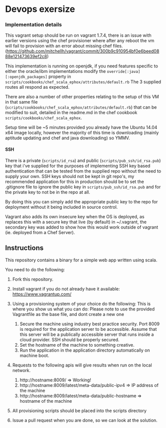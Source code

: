 # Devops exersize

### Implementation details

This vagrant setup should be run on vagrant 1.7.4, there is an issue with earlier versions using the chef provisioner where after any reboot the vm will fail to provision with an error about missing chef files. (https://github.com/mitchellh/vagrant/commit/300b9c910954bf0e6beed0888e121473639ef2c8)

This implementation is running on openjdk, if you need features specific to either the oracle/ibm implementations modify the `override[:java][:openjdk_packages]` property in `scripts/cookbooks/chef_scala_ephox/attributes/default.rb`
The 3 supplied routes all respond as expected.

There are also a number of other properties relating to the setup of this VM in that same file (`scripts/cookbooks/chef_scala_ephox/attributes/default.rb`) that can be modified to suit, detailed in the readme.md in the chef cookbook `scripts/cookbooks/chef_scala_ephox`.

Setup time will be ~5 minutes provided you already have the Ubuntu 14.04 x64 image locally, however the majority of this time is downloading (mainly aptitude updating and chef and java downloading) so YMMV.

#### SSH

There is a private (`scripts/id_rsa`) and public (`scripts/pub_ssh/id_rsa.pub`) key that i've supplied for the purposes of implementing SSH key based authentication that can be tested from the supplied repo without the need to supply your own. SSH keys should not be kept in git repo's, my recommended application for this in production should be to set the .gitignore file to ignore the public key in `scripts/pub_ssh/id_rsa.pub` and for the private key to not be in the repo at all.

By doing this you can simply add the appropriate public key to the repo for deployment without it being included in source control.

Vagrant also adds its own insecure key when the OS is deployed, as replaces this with a secure key that live (by default) in ~/.vagrant, the secondary key was added to show how this would work outside of vagrant (ie. deployed from a Chef Server).

## Instructions

This repository contains a binary for a simple web app written using scala.

You need to do the following:

1. Fork this repository.

2. Install vagrant if you do not already have it available: https://www.vagrantup.com/

3. Using a provisioning system of your choice do the following: This
is where you show us what you can do: Please note to use the provided
Vagrantfile as the base file, and dont create a new one

    1. Secure the machine using industry best practice security. Port 8009
    is required for the application server to be accessible. Assume
    that this server will be a publically accessible server that runs
    inside a cloud provider. SSH should be properly secured.
    2. Set the hostname of the machine to something creative.
    3. Run the application in the application directory automatically
       on machine boot.

4. Requests to the following apis will give results when run on the
local network.
    1. http://hostname:8009/ => Working!
    2. http://hostname:8009/latest/meta-data/public-ipv4 => IP address of
    the machine
    3. http://hostname:8009/latest/meta-data/public-hostname => hostname of
    the machine


5. All provisioning scripts should be placed into the scripts
   directory

6. Issue a pull request when you are done, so we can look at the solution.
